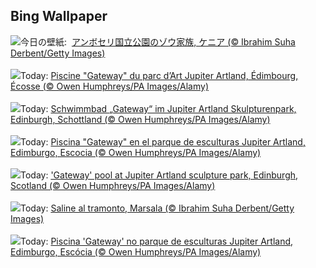 ## Bing Wallpaper
![](https://www.bing.com/th?id=OHR.ThreeElephants_JA-JP2478000668_UHD.jpg&w=1000)今日の壁紙: &nbsp;[アンボセリ国立公園のゾウ家族, ケニア (© Ibrahim Suha Derbent/Getty Images)](https://www.bing.com/th?id=OHR.ThreeElephants_JA-JP2478000668_UHD.jpg)
<br><br/>
![](https://www.bing.com/th?id=OHR.JupiterArtland_FR-FR3158432015_UHD.jpg&w=1000)Today: [Piscine "Gateway" du parc d’Art Jupiter Artland, Édimbourg, Écosse (© Owen Humphreys/PA Images/Alamy)](https://www.bing.com/th?id=OHR.JupiterArtland_FR-FR3158432015_UHD.jpg)
<br><br/>
![](https://www.bing.com/th?id=OHR.JupiterArtland_DE-DE5348039414_UHD.jpg&w=1000)Today: [Schwimmbad „Gateway“ im Jupiter Artland Skulpturenpark, Edinburgh, Schottland (© Owen Humphreys/PA Images/Alamy)](https://www.bing.com/th?id=OHR.JupiterArtland_DE-DE5348039414_UHD.jpg)
<br><br/>
![](https://www.bing.com/th?id=OHR.JupiterArtland_ES-ES8553540755_UHD.jpg&w=1000)Today: [Piscina "Gateway" en el parque de esculturas Jupiter Artland, Edimburgo, Escocia (© Owen Humphreys/PA Images/Alamy)](https://www.bing.com/th?id=OHR.JupiterArtland_ES-ES8553540755_UHD.jpg)
<br><br/>
![](https://www.bing.com/th?id=OHR.JupiterArtland_EN-GB9945954450_UHD.jpg&w=1000)Today: ['Gateway' pool at Jupiter Artland sculpture park, Edinburgh, Scotland (© Owen Humphreys/PA Images/Alamy)](https://www.bing.com/th?id=OHR.JupiterArtland_EN-GB9945954450_UHD.jpg)
<br><br/>
![](https://www.bing.com/th?id=OHR.MarsalaSalt_IT-IT4114634251_UHD.jpg&w=1000)Today: [Saline al tramonto, Marsala (© Ibrahim Suha Derbent/Getty Images)](https://www.bing.com/th?id=OHR.MarsalaSalt_IT-IT4114634251_UHD.jpg)
<br><br/>
![](https://www.bing.com/th?id=OHR.JupiterArtland_PT-BR3294053822_UHD.jpg&w=1000)Today: [Piscina 'Gateway' no parque de esculturas Jupiter Artland, Edimburgo, Escócia (© Owen Humphreys/PA Images/Alamy)](https://www.bing.com/th?id=OHR.JupiterArtland_PT-BR3294053822_UHD.jpg)
<br><br/>
